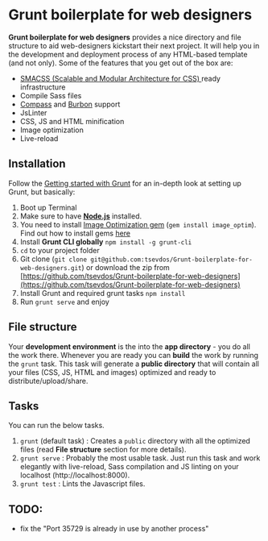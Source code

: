 # Grunt boilerplate for web designers

**Grunt boilerplate for web designers** provides a nice directory and file structure to aid web-designers kickstart their next project. It will help you in the development and deployment process of any HTML-based template (and not only). Some of the features that you get out of the box are:

- [SMACSS (Scalable and Modular Architecture for CSS) ](http://smacss.com/) ready infrastructure
- Compile Sass files
- [Compass](http://compass-style.org/) and [Burbon](http://bourbon.io/) support
- JsLinter
- CSS, JS and HTML minification
- Image optimization
- Live-reload

## Installation

Follow the [Getting started with Grunt](http://gruntjs.com/getting-started) for an in-depth look at setting up Grunt, but basically:

1. Boot up Terminal
2. Make sure to have **[Node.js](http://nodejs.org/download/)** installed.
3. You need to install [Image Optimization gem](https://rubygems.org/gems/image_optim) (`gem install image_optim`). Find out how to install gems [here](http://guides.rubygems.org/rubygems-basics/)
4. Install **Grunt CLI globally** `npm install -g grunt-cli`
5. `cd` to your project folder
6. Git clone (`git clone git@github.com:tsevdos/Grunt-boilerplate-for-web-designers.git`) or download the zip from [https://github.com/tsevdos/Grunt-boilerplate-for-web-designers](https://github.com/tsevdos/Grunt-boilerplate-for-web-designers)
7. Install Grunt and required grunt tasks `npm install`
8. Run `grunt serve` and enjoy

## File structure

Your **development environment** is the into the **app directory** - you do all the work there. Whenever you are ready you can **build** the work by running the `grunt` task. This task will generate a **public directory** that will contain all your files (CSS, JS, HTML and images) optimized and ready to distribute/upload/share.

## Tasks

You can run the below tasks.

1. `grunt` (default task) : Creates a `public` directory with all the optimized files (read **File structure** section for more details).
2. `grunt serve` : Probably the most usable task. Just run this task and work elegantly with live-reload, Sass compilation and JS linting on your localhost (http://localhost:8000).
3. `grunt test` : Lints the Javascript files.


## TODO:

- fix the "Port 35729 is already in use by another process"